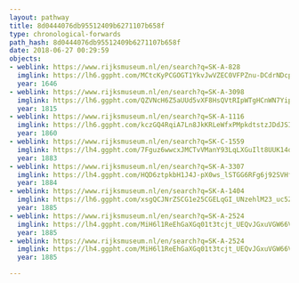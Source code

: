 ```yaml
---
layout: pathway
title: 8d0444076db95512409b6271107b658f
type: chronological-forwards
path_hash: 8d0444076db95512409b6271107b658f
date: 2018-06-27 00:29:59
objects:
- weblink: https://www.rijksmuseum.nl/en/search?q=SK-A-828
  imglink: https://lh6.ggpht.com/MCtcKyPCGOGT1YkvJwVZEC0VFPZnu-DCdrNDcpH0-s_zlsPO97aud3n-OQEY2C_xxXlKK0v7KnXv0Mzd4Ly1FJxY4nY=s200
  year: 1646
- weblink: https://www.rijksmuseum.nl/en/search?q=SK-A-3098
  imglink: https://lh6.ggpht.com/QZVNcH6Z5aUUd5vXF8HsQVtRIpWTgHCnWN7YipOgV4OlqelVgmYBVoK4W8XM00PcyVt-f5Rc1RLAgSHiNMEoqJHBug=s200
  year: 1815
- weblink: https://www.rijksmuseum.nl/en/search?q=SK-A-1116
  imglink: https://lh6.ggpht.com/kczGQ4RqiA7Ln8JkKRLeWfxPMpkdtstzJDdJSIxqllKrzCo0EdxJiZGvAp0fLub8fF0It2nhhCUh_70AijSvaBZu4_k=s200
  year: 1860
- weblink: https://www.rijksmuseum.nl/en/search?q=SK-C-1559
  imglink: https://lh4.ggpht.com/7Fguz6wwcxJMCTvVManY93LqLXGuIlt8UUK14oKThEOuw-eZaRV00WXwxQYARGM5o-leqodM3H5kFqXt_tBv3viGoA=s200
  year: 1883
- weblink: https://www.rijksmuseum.nl/en/search?q=SK-A-3307
  imglink: https://lh4.ggpht.com/HQD6ztpkbH1J4J-pX0ws_lSTGG6RFg6j92SVHfiOsFUTZbuxXqOs6_wNpqOyhvS-k-4fM0p3pjXw4fpa69fXVUhNUhhN=s200
  year: 1884
- weblink: https://www.rijksmuseum.nl/en/search?q=SK-A-1404
  imglink: https://lh6.ggpht.com/xsgQCJNrZSCG1e25CGELqGI_UNzehlM23_uc5ZExYGxrQMHEarn7Kc828Tk7J5yg4lx23KVKRR-BsbxHcKgZDcBGFFw=s200
  year: 1885
- weblink: https://www.rijksmuseum.nl/en/search?q=SK-A-2524
  imglink: https://lh4.ggpht.com/MiH6l1ReEhGaXGq01t3tcjt_UEQvJGxuVGW66V1sMxuc95WQKIIB-5sSMIJkKkIevZuATNOkB8E9hCELENom28hhHfGr=s200
  year: 1885
- weblink: https://www.rijksmuseum.nl/en/search?q=SK-A-2524
  imglink: https://lh4.ggpht.com/MiH6l1ReEhGaXGq01t3tcjt_UEQvJGxuVGW66V1sMxuc95WQKIIB-5sSMIJkKkIevZuATNOkB8E9hCELENom28hhHfGr=s200
  year: 1885

---
```

